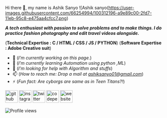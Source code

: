  Hi there 👋, my name is Ashik Sanyo
![Ashik sanyo(https://user-images.githubusercontent.com/66254994/100312196-a9e89c00-2fd7-11eb-95c8-e475aa4cfcc7.png)

***A tech enthusiast with passion to solve problems and to make things.
I do practice fashion photography and edit travel videos alongside.***

(**Technical Expertise : C / HTML / CSS / JS / PYTHON**)
(**Software Expertise  : Adobe Creative suit**)


- 🔭 (*I’m currently working on this page.*)
- 🌱 (*I’m currently learning Automation using python ,ML*)
- 🤔 (*I’m looking for help with Algorithm and stuffs*)
- 📫 (*How to reach me: Drop a mail at ashiksanyo01@gmail.com*)
- ⚡ (*Fun fact: Are cyborgs are same as in Teen Titans?!*)


[<img src='https://cdn.jsdelivr.net/npm/simple-icons@3.0.1/icons/github.svg' alt='github' height='40'>](https://github.com/ashiksanyo10)  [<img src='https://cdn.jsdelivr.net/npm/simple-icons@3.0.1/icons/instagram.svg' alt='instagram' height='40'>](https://www.instagram.com/sanyo.jpeg/)  [<img src='https://cdn.jsdelivr.net/npm/simple-icons@3.0.1/icons/twitter.svg' alt='twitter' height='40'>](https://twitter.com/@ashsanyo)  [<img src='https://cdn.jsdelivr.net/npm/simple-icons@3.0.1/icons/codepen.svg' alt='codepen' height='40'>](https://codepen.io/@ashsanyo)  [<img src='https://cdn.jsdelivr.net/npm/simple-icons@3.0.1/icons/icloud.svg' alt='website' height='40'>](https://ashiksanyo.netlify.app/)  

![Profile views](https://gpvc.arturio.dev/ashiksanyo10)  
